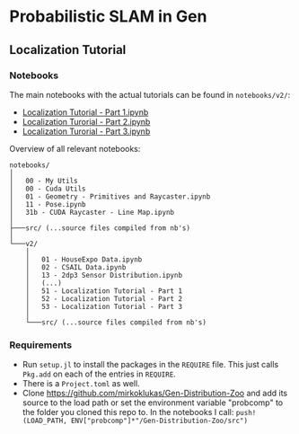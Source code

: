 # Probabilistic SLAM in Gen

## **Localization Tutorial**

### Notebooks

The main notebooks with the actual tutorials can be found in `notebooks/v2/`:
- [Localization Tutorial - Part 1.ipynb](notebooks/v2/51%20-%20Localization%20Tutorial%20-%20Part%201.ipynb)
- [Localization Turorial - Part 2.ipynb](notebooks/v2/52%20-%20Localization%20Tutorial%20-%20Part%202.ipynb)
- [Localization Turorial - Part 3.ipynb](notebooks/v2/53%20-%20Localization%20Tutorial%20-%20Part%203.ipynb)

Overview of all relevant notebooks:
```
notebooks/
│
│   00 - My Utils
│   00 - Cuda Utils
│   01 - Geometry - Primitives and Raycaster.ipynb
│   11 - Pose.ipynb
│   31b - CUDA Raycaster - Line Map.ipynb
│
├───src/ (...source files compiled from nb's)
│
└───v2/
    │
    │   01 - HouseExpo Data.ipynb
    │   02 - CSAIL Data.ipynb
    │   13 - 2dp3 Sensor Distribution.ipynb
    │   (...)
    │   51 - Localization Tutorial - Part 1
    │   52 - Localization Tutorial - Part 2
    │   53 - Localization Tutorial - Part 3
    │
    └───src/ (...source files compiled from nb's)
```

### Requirements

- Run `setup.jl` to install the packages in the `REQUIRE` file. This just calls `Pkg.add` on each of the entries in `REQUIRE`. 
- There is a `Project.toml` as well.
- Clone https://github.com/mirkoklukas/Gen-Distribution-Zoo and add its source to the load path or set the environment variable "probcomp" to the folder you cloned this repo to. In the notebooks I call: `push!(LOAD_PATH, ENV["probcomp"]*"/Gen-Distribution-Zoo/src")`




